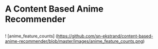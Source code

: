 # A Content Based Anime Recommender


## 

## 

! [anime_feature_counts]
(<https://github.com/sn-ekstrand/content-based-anime-recommender/blob/master/images/anime_feature_counts.png>)

